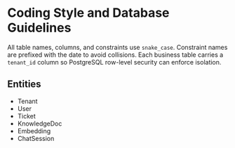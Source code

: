 # Coding Style and Database Guidelines

All table names, columns, and constraints use `snake_case`.
Constraint names are prefixed with the date to avoid collisions.
Each business table carries a `tenant_id` column so PostgreSQL row-level security can enforce isolation.

## Entities
- Tenant
- User
- Ticket
- KnowledgeDoc
- Embedding
- ChatSession

